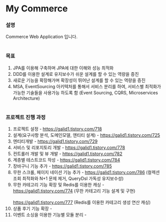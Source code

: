 # My Commerce

### 설명 
Commerce Web Application 입니다.
<br><br>



### 목표
1. JPA를 이용해 구축하며 JPA에 대한 이해와 성능 최적화
2. DDD를 이용한 설계로 유지보수가 쉬운 설계를 할 수 있는 역량을 증진
3. 새로운 기능을 확장해가며 확장성이 뛰어난 설계를 할 수 있는 역량을 증진
4. MSA, EventSourcing 아키텍처를 통해서 서비스 분리를 하여, 
   서비스별 최적화가 가능한 기술들을 사용가능 하도록 함 (Event Sourcing, CQRS, Microservices Architecture)
<br><br>



### 프로젝트 진행 과정
1. 프로젝트 설정 - https://galid1.tistory.com/718
2. 설계(요구사항 분석, 도메인모델, 엔티티 설계) - https://galid1.tistory.com/725
3. 엔티티개발 - https://galid1.tistory.com/729
4. 서비스 및 리포지토리 개발 - https://galid1.tistory.com/778
5. 컨트롤러 개발 및 뷰 개발 - https://galid1.tistory.com/782
6. 계층별 테스트코드 작성 - https://galid1.tistory.com/784
7. 장바구니 기능 추가 - https://galid1.tistory.com/785
8. 무한 스크롤, 페이지 네이션 기능 추가 - https://galid1.tistory.com/786 (컬렉션 조회 최적화와 N+1 문제 제거, QueryDsl 가독성 유지보수성)
9. 무한 카테고리 기능 확장 및 Redis를 이용한 캐싱 - https://galid1.tistory.com/774 (무한 카테고리 기능 설계 및 구현) <br>
&nbsp;&nbsp;&nbsp;&nbsp;&nbsp;&nbsp;&nbsp;&nbsp;&nbsp;&nbsp;&nbsp;&nbsp;&nbsp;&nbsp;&nbsp;&nbsp;&nbsp;&nbsp;&nbsp;&nbsp;&nbsp;&nbsp;&nbsp;&nbsp;&nbsp;&nbsp;&nbsp;&nbsp;&nbsp;&nbsp;&nbsp;&nbsp;&nbsp;&nbsp;&nbsp;&nbsp;&nbsp;&nbsp;&nbsp;&nbsp;&nbsp;&nbsp;&nbsp;&nbsp;&nbsp;&nbsp;&nbsp;&nbsp;&nbsp;&nbsp;&nbsp;&nbsp;&nbsp;&nbsp;&nbsp;&nbsp;&nbsp;&nbsp;&nbsp;&nbsp;&nbsp;&nbsp;&nbsp;&nbsp;&nbsp;&nbsp;&nbsp;&nbsp;&nbsp;&nbsp;&nbsp;&nbsp;&nbsp;&nbsp;&nbsp;&nbsp;&nbsp;&nbsp;&nbsp;&nbsp; https://galid1.tistory.com/777 (Redis를 이용한 카테고리 생성 연산 캐싱)                                           
10. 상품 후기 기능 확장 - 
11. 이벤트 소싱을 이용한 기능별 모듈 분리 - 
<br><br>
